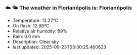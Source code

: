 ### ☁️ 🌤️  The weather in Florianópolis is: Florianópolis

- Temperature: 13.27°C
- On flesh: 12.98°C
- Relative air humidity: 89%
- Rain: 0.0 mm
- Description: Clear sky
- last updated: 2025-09-23T03:30:25.460623
